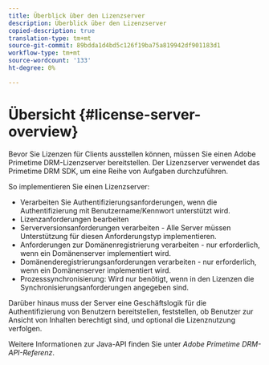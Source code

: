 ```yaml
---
title: Überblick über den Lizenzserver
description: Überblick über den Lizenzserver
copied-description: true
translation-type: tm+mt
source-git-commit: 89bdda1d4bd5c126f19ba75a819942df901183d1
workflow-type: tm+mt
source-wordcount: '133'
ht-degree: 0%

---
```



# Übersicht {#license-server-overview}

Bevor Sie Lizenzen für Clients ausstellen können, müssen Sie einen Adobe Primetime DRM-Lizenzserver bereitstellen. Der Lizenzserver verwendet das Primetime DRM SDK, um eine Reihe von Aufgaben durchzuführen.

So implementieren Sie einen Lizenzserver:

* Verarbeiten Sie Authentifizierungsanforderungen, wenn die Authentifizierung mit Benutzername/Kennwort unterstützt wird.
* Lizenzanforderungen bearbeiten
* Serverversionsanforderungen verarbeiten - Alle Server müssen Unterstützung für diesen Anforderungstyp implementieren.
* Anforderungen zur Domänenregistrierung verarbeiten - nur erforderlich, wenn ein Domänenserver implementiert wird.
* Domänenderegistrierungsanforderungen verarbeiten - nur erforderlich, wenn ein Domänenserver implementiert wird.
* Prozesssynchronisierung: Wird nur benötigt, wenn in den Lizenzen die Synchronisierungsanforderungen angegeben sind.

Darüber hinaus muss der Server eine Geschäftslogik für die Authentifizierung von Benutzern bereitstellen, feststellen, ob Benutzer zur Ansicht von Inhalten berechtigt sind, und optional die Lizenznutzung verfolgen.

Weitere Informationen zur Java-API finden Sie unter *Adobe Primetime DRM-API-Referenz*.

